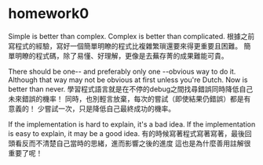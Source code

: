 # homework0
Simple is better than complex.
Complex is better than complicated. 
根據之前寫程式的經驗，寫好一個簡單明瞭的程式比複雜繁瑣還要來得更重要且困難。
簡單明瞭的程式碼，除了易懂、好理解，更像是去蕪存菁的成果難能可貴。

There should be one-- and preferably only one --obvious way to do it.
Although that way may not be obvious at first unless you're Dutch.
Now is better than never.
學習程式語言就是在不停的debug之間找尋錯誤同時降低自己未來錯誤的機率！
同時，也別輕言放棄，每次的嘗試（即使結果仍錯誤）都是有意義的！
少嘗試一次，只是降低自己最終成功的機率。

If the implementation is hard to explain, it's a bad idea.
If the implementation is easy to explain, it may be a good idea.
有的時候寫著程式寫著寫著，最後回頭看反而不清楚自己當時的思緒，進而影響之後的進度
這也是為什麼善用註解很重要了呢！

